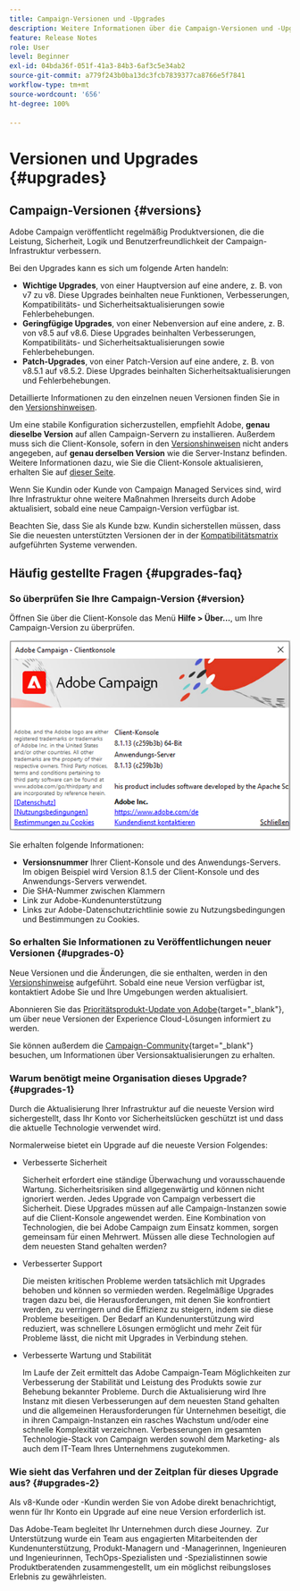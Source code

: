 ```yaml
---
title: Campaign-Versionen und -Upgrades
description: Weitere Informationen über die Campaign-Versionen und -Upgrades
feature: Release Notes
role: User
level: Beginner
exl-id: 04bda36f-051f-41a3-84b3-6af3c5e34ab2
source-git-commit: a779f243b0ba13dc3fcb7839377ca8766e5f7841
workflow-type: tm+mt
source-wordcount: '656'
ht-degree: 100%

---
```


# Versionen und Upgrades {#upgrades}

## Campaign-Versionen {#versions}

Adobe Campaign veröffentlicht regelmäßig Produktversionen, die die Leistung, Sicherheit, Logik und Benutzerfreundlichkeit der Campaign-Infrastruktur verbessern.

Bei den Upgrades kann es sich um folgende Arten handeln:

* **Wichtige Upgrades**, von einer Hauptversion auf eine andere, z. B. von v7 zu v8. Diese Upgrades beinhalten neue Funktionen, Verbesserungen, Kompatibilitäts- und Sicherheitsaktualisierungen sowie Fehlerbehebungen.
* **Geringfügige Upgrades**, von einer Nebenversion auf eine andere, z. B. von v8.5 auf v8.6. Diese Upgrades beinhalten Verbesserungen, Kompatibilitäts- und Sicherheitsaktualisierungen sowie Fehlerbehebungen.
* **Patch-Upgrades**, von einer Patch-Version auf eine andere, z. B. von v8.5.1 auf v8.5.2. Diese Upgrades beinhalten Sicherheitsaktualisierungen und Fehlerbehebungen.

Detaillierte Informationen zu den einzelnen neuen Versionen finden Sie in den [Versionshinweisen](release-notes.md).

Um eine stabile Konfiguration sicherzustellen, empfiehlt Adobe, **genau dieselbe Version** auf allen Campaign-Servern zu installieren. Außerdem muss sich die Client-Konsole, sofern in den [Versionshinweisen](release-notes.md) nicht anders angegeben, auf **genau derselben Version** wie die Server-Instanz befinden. Weitere Informationen dazu, wie Sie die Client-Konsole aktualisieren, erhalten Sie auf [dieser Seite](../start/connect.md#upgrade-ac-console).

Wenn Sie Kundin oder Kunde von Campaign Managed Services sind, wird Ihre Infrastruktur ohne weitere Maßnahmen Ihrerseits durch Adobe aktualisiert, sobald eine neue Campaign-Version verfügbar ist.

Beachten Sie, dass Sie als Kunde bzw. Kundin sicherstellen müssen, dass Sie die neuesten unterstützten Versionen der in der [Kompatibilitätsmatrix](compatibility-matrix.md) aufgeführten Systeme verwenden.


## Häufig gestellte Fragen {#upgrades-faq}

### So überprüfen Sie Ihre Campaign-Version {#version}

Öffnen Sie über die Client-Konsole das Menü **Hilfe > Über…**, um Ihre Campaign-Version zu überprüfen.

![](assets/ac-version.png)

Sie erhalten folgende Informationen:

* **Versionsnummer** Ihrer Client-Konsole und des Anwendungs-Servers. Im obigen Beispiel wird Version 8.1.5 der Client-Konsole und des Anwendungs-Servers verwendet.
* Die SHA-Nummer zwischen Klammern
* Link zur Adobe-Kundenunterstützung
* Links zur Adobe-Datenschutzrichtlinie sowie zu Nutzungsbedingungen und Bestimmungen zu Cookies.

### So erhalten Sie Informationen zu Veröffentlichungen neuer Versionen {#upgrades-0}

Neue Versionen und die Änderungen, die sie enthalten, werden in den [Versionshinweise](release-notes.md) aufgeführt. Sobald eine neue Version verfügbar ist, kontaktiert Adobe Sie und Ihre Umgebungen werden aktualisiert.

Abonnieren Sie das [Prioritätsprodukt-Update von Adobe](https://www.adobe.com/de/subscription/priority-product-update.html){target="_blank"}, um über neue Versionen der Experience Cloud-Lösungen informiert zu werden.

Sie können außerdem die [Campaign-Community](https://experienceleaguecommunities.adobe.com/t5/custom/page/page-id/Community-TopicsPage?style=all&amp;sort=date&amp;order=desc&amp;filters=adobe-campaign-classic-community&amp;topic=Campaign+v8){target="_blank"} besuchen, um Informationen über Versionsaktualisierungen zu erhalten.


### Warum benötigt meine Organisation dieses Upgrade? {#upgrades-1}

Durch die Aktualisierung Ihrer Infrastruktur auf die neueste Version wird sichergestellt, dass Ihr Konto vor Sicherheitslücken geschützt ist und dass die aktuelle Technologie verwendet wird.

Normalerweise bietet ein Upgrade auf die neueste Version Folgendes:

* Verbesserte Sicherheit

  Sicherheit erfordert eine ständige Überwachung und vorausschauende Wartung. Sicherheitsrisiken sind allgegenwärtig und können nicht ignoriert werden. Jedes Upgrade von Campaign verbessert die Sicherheit. Diese Upgrades müssen auf alle Campaign-Instanzen sowie auf die Client-Konsole angewendet werden. Eine Kombination von Technologien, die bei Adobe Campaign zum Einsatz kommen, sorgen gemeinsam für einen Mehrwert. Müssen alle diese Technologien auf dem neuesten Stand gehalten werden?

* Verbesserter Support

  Die meisten kritischen Probleme werden tatsächlich mit Upgrades behoben und können so vermieden werden. Regelmäßige Upgrades tragen dazu bei, die Herausforderungen, mit denen Sie konfrontiert werden, zu verringern und die Effizienz zu steigern, indem sie diese Probleme beseitigen. Der Bedarf an Kundenunterstützung wird reduziert, was schnellere Lösungen ermöglicht und mehr Zeit für Probleme lässt, die nicht mit Upgrades in Verbindung stehen.


* Verbesserte Wartung und Stabilität

  Im Laufe der Zeit ermittelt das Adobe Campaign-Team Möglichkeiten zur Verbesserung der Stabilität und Leistung des Produkts sowie zur Behebung bekannter Probleme. Durch die Aktualisierung wird Ihre Instanz mit diesen Verbesserungen auf dem neuesten Stand gehalten und die allgemeinen Herausforderungen für Unternehmen beseitigt, die in ihren Campaign-Instanzen ein rasches Wachstum und/oder eine schnelle Komplexität verzeichnen. Verbesserungen im gesamten Technologie-Stack von Campaign werden sowohl dem Marketing- als auch dem IT-Team Ihres Unternehmens zugutekommen.


### Wie sieht das Verfahren und der Zeitplan für dieses Upgrade aus? {#upgrades-2}

Als v8-Kunde oder -Kundin werden Sie von Adobe direkt benachrichtigt, wenn für Ihr Konto ein Upgrade auf eine neue Version erforderlich ist.

Das Adobe-Team begleitet Ihr Unternehmen durch diese Journey.  Zur Unterstützung wurde ein Team aus engagierten Mitarbeitenden der Kundenunterstützung, Produkt-Managern und -Managerinnen, Ingenieuren und Ingenieurinnen, TechOps-Spezialisten und -Spezialistinnen sowie Produktberatenden zusammengestellt, um ein möglichst reibungsloses Erlebnis zu gewährleisten.
